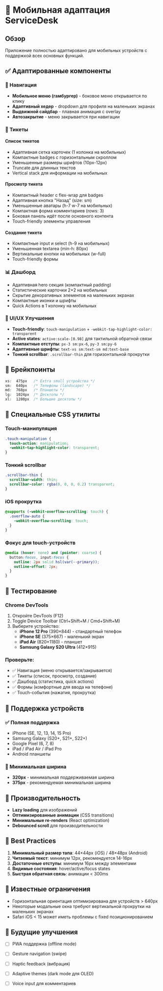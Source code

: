 # 📱 Мобильная адаптация ServiceDesk

## Обзор

Приложение полностью адаптировано для мобильных устройств с поддержкой всех основных функций.

## ✅ Адаптированные компоненты

### 🎯 Навигация
- **Мобильное меню (гамбургер)** - боковое меню открывается по клику
- **Адаптивный хедер** - dropdown для профиля на маленьких экранах
- **Выдвижной сайдбар** - плавная анимация с overlay
- **Автозакрытие** - меню закрывается при навигации

### 🎫 Тикеты

#### Список тикетов
- Адаптивная сетка карточек (1 колонка на мобильных)
- Компактные badges с горизонтальным скроллом
- Уменьшенные размеры шрифтов (10px-12px)
- Truncate для длинных текстов
- Vertical stack для информации на мобильных

#### Просмотр тикета
- Компактный header с flex-wrap для badges
- Адаптивная кнопка "Назад" (size: sm)
- Уменьшенные аватары (h-7 w-7 на мобильных)
- Компактная форма комментариев (rows: 3)
- Боковая панель идёт после основного контента
- Touch-friendly элементы управления

#### Создание тикета
- Компактные input и select (h-9 на мобильных)
- Уменьшенная textarea (min-h: 80px)
- Вертикальные кнопки на мобильных (w-full)
- Touch-friendly формы

### 📊 Дашборд
- Адаптивная hero секция (компактный padding)
- Статистические карточки 2×2 на мобильных
- Скрытие декоративных элементов на маленьких экранах
- Компактные иконки и шрифты
- Quick Actions в 1 колонку на мобильных

### 🎨 UI/UX Улучшения
- **Touch-friendly**: `touch-manipulation` + `-webkit-tap-highlight-color: transparent`
- **Active states**: `active:scale-[0.98]` для тактильной обратной связи
- **Компактные отступы**: `px-3 sm:px-6`, `py-3 sm:py-6`
- **Адаптивные шрифты**: `text-xs sm:text-sm md:text-base`
- **Тонкий scrollbar**: `.scrollbar-thin` для горизонтальной прокрутки

## 📐 Брейкпоинты

```css
xs:  475px   /* Extra small устройства */
sm:  640px   /* Телефоны (landscape) */
md:  768px   /* Планшеты */
lg:  1024px  /* Десктопы */
xl:  1280px  /* Большие десктопы */
```

## 🎯 Специальные CSS утилиты

### Touch-манипуляция
```css
.touch-manipulation {
  touch-action: manipulation;
  -webkit-tap-highlight-color: transparent;
}
```

### Тонкий scrollbar
```css
.scrollbar-thin {
  scrollbar-width: thin;
  scrollbar-color: rgba(0, 0, 0, 0.2) transparent;
}
```

### iOS прокрутка
```css
@supports (-webkit-overflow-scrolling: touch) {
  .overflow-auto {
    -webkit-overflow-scrolling: touch;
  }
}
```

### Фокус для touch-устройств
```css
@media (hover: none) and (pointer: coarse) {
  button:focus, input:focus {
    outline: 2px solid hsl(var(--primary));
    outline-offset: 2px;
  }
}
```

## 🧪 Тестирование

### Chrome DevTools
1. Откройте DevTools (F12)
2. Toggle Device Toolbar (Ctrl+Shift+M / Cmd+Shift+M)
3. Выберите устройство:
   - **iPhone 12 Pro** (390×844) - стандартный телефон
   - **iPhone SE** (375×667) - маленький экран
   - **iPad Air** (820×1180) - планшет
   - **Samsung Galaxy S20 Ultra** (412×915)

### Проверьте:
- ✅ Навигация (меню открывается/закрывается)
- ✅ Тикеты (список, просмотр, создание)
- ✅ Дашборд (статистика, quick actions)
- ✅ Формы (комфортные для ввода на телефоне)
- ✅ Touch-события (нажатия, прокрутка)

## 📱 Поддержка устройств

### ✅ Полная поддержка
- iPhone (SE, 12, 13, 14, 15 Pro)
- Samsung Galaxy (S20+, S21+, S22+)
- Google Pixel (6, 7, 8)
- iPad / iPad Air / iPad Pro
- Android планшеты

### 📐 Минимальная ширина
- **320px** - минимальная поддерживаемая ширина
- **375px** - рекомендуемая минимальная ширина

## 🚀 Производительность

- **Lazy loading** для изображений
- **Оптимизированные анимации** (CSS transitions)
- **Минимальные re-renders** (React optimization)
- **Debounced scroll** для производительности

## 📝 Best Practices

1. **Минимальный размер тапа**: 44×44px (iOS) / 48×48px (Android)
2. **Читаемый текст**: минимум 12px, рекомендуется 14-16px
3. **Достаточные отступы**: минимум 16px между элементами
4. **Видимые состояния**: hover/active/focus states
5. **Быстрая обратная связь**: анимации < 300ms

## 🐛 Известные ограничения

- Горизонтальная ориентация оптимизирована для устройств > 640px
- Некоторые модальные окна требуют вертикальной прокрутки на маленьких экранах
- Safari iOS < 15 может иметь проблемы с fixed позиционированием

## 🔄 Будущие улучшения

- [ ] PWA поддержка (offline mode)
- [ ] Gesture navigation (swipe)
- [ ] Haptic feedback (вибрация)
- [ ] Adaptive themes (dark mode для OLED)
- [ ] Voice input для комментариев

